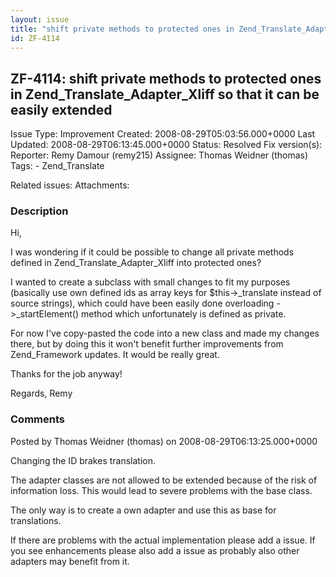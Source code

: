 ```yaml
---
layout: issue
title: "shift private methods to protected ones in Zend_Translate_Adapter_Xliff so that it can be easily extended"
id: ZF-4114
---
```


ZF-4114: shift private methods to protected ones in Zend\_Translate\_Adapter\_Xliff so that it can be easily extended
---------------------------------------------------------------------------------------------------------------------

 Issue Type: Improvement Created: 2008-08-29T05:03:56.000+0000 Last Updated: 2008-08-29T06:13:45.000+0000 Status: Resolved Fix version(s): 
 Reporter:  Remy Damour (remy215)  Assignee:  Thomas Weidner (thomas)  Tags: - Zend\_Translate
 
 Related issues: 
 Attachments: 
### Description

Hi,

I was wondering if it could be possible to change all private methods defined in Zend\_Translate\_Adapter\_Xliff into protected ones?

I wanted to create a subclass with small changes to fit my purposes (basically use own defined ids as array keys for $this->\_translate instead of source strings), which could have been easily done overloading ->\_startElement() method which unfortunately is defined as private.

For now I've copy-pasted the code into a new class and made my changes there, but by doing this it won't benefit further improvements from Zend\_Framework updates. It would be really great.

Thanks for the job anyway!

Regards, Remy

 

 

### Comments

Posted by Thomas Weidner (thomas) on 2008-08-29T06:13:25.000+0000

Changing the ID brakes translation.

The adapter classes are not allowed to be extended because of the risk of information loss. This would lead to severe problems with the base class.

The only way is to create a own adapter and use this as base for translations.

If there are problems with the actual implementation please add a issue. If you see enhancements please also add a issue as probably also other adapters may benefit from it.

 

 